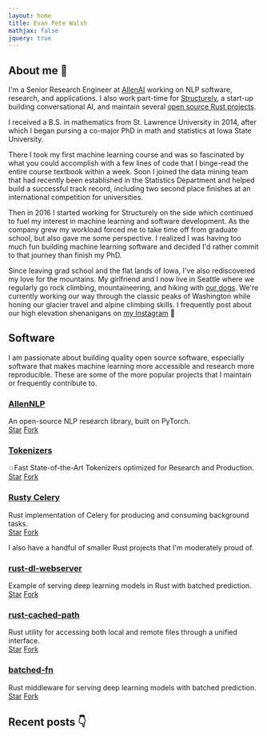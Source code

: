 ```yaml
---
layout: home
title: Evan Pete Walsh
mathjax: false
jquery: true
---
```


## About me 👋

I'm a Senior Research Engineer at [AllenAI](https://allenai.org) working on NLP software, research, and applications. I also work part-time for [Structurely](https://structurely.com), a start-up building conversational AI, and maintain several [open source Rust projects](#software).

I received a B.S. in mathematics from St. Lawrence University in 2014, after which I began pursing a co-major PhD in math and statistics at Iowa State University.

There I took my first machine learning course and was so fascinated by what you could accomplish with a few lines of code that I binge-read the entire course textbook within a week. Soon I joined the data mining team that had recently been established in the Statistics Department and helped build a successful track record, including two second place finishes at an international competition for universities.

Then in 2016 I started working for Structurely on the side which continued to fuel my interest in machine learning and software development. As the company grew my workload forced me to take time off from graduate school, but also gave me some perspective. I realized I was having too much fun building machine learning software and decided I'd rather commit to that journey than finish my PhD.

Since leaving grad school and the flat lands of Iowa, I've also rediscovered my love for the mountains. My girlfriend and I now live in Seattle where we regularly go rock climbing, mountaineering, and hiking with [our dogs](https://www.instagram.com/tailsofkinnickandlua/). We're currently working our way through the classic peaks of Washington while honing our  glacier travel and alpine climbing skills. I frequently post about our high elevation shenanigans on [my Instagram](https://www.instagram.com/evanpetewalsh/) 🤘

<div id="instagram-feed1" class="instagram-feed"></div>

## Software

I am passionate about building quality open source software, especially software that makes machine learning more accessible and research more reproducible. These are some of the more popular projects that I maintain or frequently contribute to.

### [**AllenNLP**](https://github.com/allenai/allennlp)
<div><span class="dot python-dot"></span> An open-source NLP research library, built on PyTorch.</div>
<a class="github-button" href="https://github.com/allenai/allennlp" data-icon="octicon-star" data-size="large" data-show-count="true" aria-label="Star allenai/allennlp on GitHub">Star</a>
<a class="github-button" href="https://github.com/allenai/allennlp/fork" data-icon="octicon-repo-forked" data-size="large" data-show-count="true" aria-label="Fork allenai/allennlp on GitHub">Fork</a>

### [**Tokenizers**](https://github.com/huggingface/tokenizers)
<div><span class="dot rust-dot"></span> 💥Fast State-of-the-Art Tokenizers optimized for Research and Production.</div>
<a class="github-button" href="https://github.com/huggingface/tokenizers" data-icon="octicon-star" data-size="large" data-show-count="true" aria-label="Star huggingface/tokenizers on GitHub">Star</a>
<a class="github-button" href="https://github.com/huggingface/tokenizers/fork" data-icon="octicon-repo-forked" data-size="large" data-show-count="true" aria-label="Fork huggingface/tokenizers on GitHub">Fork</a>

### [**Rusty Celery**](https://github.com/rusty-celery/rusty-celery)
<div><span class="dot rust-dot"></span> Rust implementation of Celery for producing and consuming background tasks.</div>
<a class="github-button" href="https://github.com/rusty-celery/rusty-celery" data-icon="octicon-star" data-size="large" data-show-count="true" aria-label="Star rusty-celery/rusty-celery on GitHub">Star</a>
<a class="github-button" href="https://github.com/rusty-celery/rusty-celery/fork" data-icon="octicon-repo-forked" data-size="large" data-show-count="true" aria-label="Fork rusty-celery/rusty-celery on GitHub">Fork</a>

<br>

I also have a handful of smaller Rust projects that I'm moderately proud of.

### [**rust-dl-webserver**](https://github.com/epwalsh/rust-dl-webserver)
<div><span class="dot rust-dot"></span> Example of serving deep learning models in Rust with batched prediction.</div>
<a class="github-button" href="https://github.com/epwalsh/rust-dl-webserver" data-icon="octicon-star" data-size="large" data-show-count="true" aria-label="Star epwalsh/rust-dl-webserver on GitHub">Star</a>
<a class="github-button" href="https://github.com/epwalsh/rust-dl-webserver/fork" data-icon="octicon-repo-forked" data-size="large" data-show-count="true" aria-label="Fork epwalsh/rust-dl-webserver on GitHub">Fork</a>

### [**rust-cached-path**](https://github.com/epwalsh/rust-cached-path)
<div><span class="dot rust-dot"></span> Rust utility for accessing both local and remote files through a unified interface.</div>
<a class="github-button" href="https://github.com/epwalsh/rust-cached-path" data-icon="octicon-star" data-size="large" data-show-count="true" aria-label="Star epwalsh/rust-cached-path on GitHub">Star</a>
<a class="github-button" href="https://github.com/epwalsh/rust-cached-path/fork" data-icon="octicon-repo-forked" data-size="large" data-show-count="true" aria-label="Fork epwalsh/rust-cached-path on GitHub">Fork</a>

### [**batched-fn**](https://github.com/epwalsh/batched-fn)
<div><span class="dot rust-dot"></span> Rust middleware for serving deep learning models with batched prediction.</div>
<a class="github-button" href="https://github.com/epwalsh/batched-fn" data-icon="octicon-star" data-size="large" data-show-count="true" aria-label="Star epwalsh/batched-fn on GitHub">Star</a>
<a class="github-button" href="https://github.com/epwalsh/batched-fn/fork" data-icon="octicon-repo-forked" data-size="large" data-show-count="true" aria-label="Fork epwalsh/batched-fn on GitHub">Fork</a>

## Recent posts 👇

<!-- https://medium-widget.pixelpoint.io/ -->
<div id="medium-widget"></div>
<script src="https://medium-widget.pixelpoint.io/widget.js"></script>
<script>MediumWidget.Init({renderTo: '#medium-widget', params: {"resource":"https://medium.com/@epwalsh10","postsPerLine":2,"limit":4,"picture":"big","fields":["description","claps","publishAt"],"ratio":"landscape"}})</script>

<script src="assets/js/instagramFeed.min.js"></script>
<script>
  (function($){
    $(window).on('load', function(){
      $.instagramFeed({
        'username': 'evanpetewalsh',
        'container': "#instagram-feed1",
        'display_profile': false,
        'display_biography': false,
        'display_gallery': true,
        'callback': null,
        'styling': true,
        'items': 3,
        'items_per_row': 3,
        'margin': 0.0,
        'image_size': 320
      });
    });
  })(jQuery);
</script>

<!-- ## Other posts -->

<!-- <ul> -->
<!--   {% for post in site.posts %} -->
<!--   <li> -->
<!--     <a href="{{ post.url }}">{{ post.title }}</a> -->
<!--     - <time datetime="{{ post.date | date: "%Y-%m-%d" }}">{{ post.date | date_to_long_string }}</time> -->
<!--     <p>{{ post.description }}</p> -->
<!--   </li> -->
<!--   {% endfor %} -->
<!-- </ul> -->
